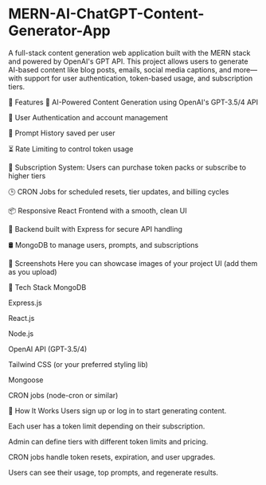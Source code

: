 # MERN-AI-ChatGPT-Content-Generator-App
A full-stack content generation web application built with the MERN stack and powered by OpenAI's GPT API. This project allows users to generate AI-based content like blog posts, emails, social media captions, and more—with support for user authentication, token-based usage, and subscription tiers.

🚀 Features
💬 AI-Powered Content Generation using OpenAI's GPT-3.5/4 API

🔐 User Authentication and account management

📜 Prompt History saved per user

⏳ Rate Limiting to control token usage

💸 Subscription System: Users can purchase token packs or subscribe to higher tiers

🕒 CRON Jobs for scheduled resets, tier updates, and billing cycles

📦 Responsive React Frontend with a smooth, clean UI

🧠 Backend built with Express for secure API handling

🛢️ MongoDB to manage users, prompts, and subscriptions

📸 Screenshots
Here you can showcase images of your project UI (add them as you upload)


🧰 Tech Stack
MongoDB

Express.js

React.js

Node.js

OpenAI API (GPT-3.5/4)

Tailwind CSS (or your preferred styling lib)

Mongoose

CRON jobs (node-cron or similar)

🔧 How It Works
Users sign up or log in to start generating content.

Each user has a token limit depending on their subscription.

Admin can define tiers with different token limits and pricing.

CRON jobs handle token resets, expiration, and user upgrades.

Users can see their usage, top prompts, and regenerate results.

